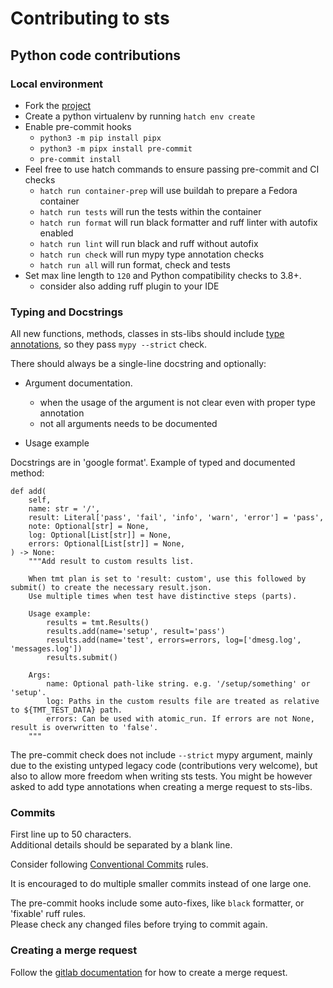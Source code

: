 # Contributing to sts

## Python code contributions
### Local environment
- Fork the [project](https://gitlab.com/rh-kernel-stqe/sts/)
- Create a python virtualenv by running `hatch env create`
- Enable pre-commit hooks
  - `python3 -m pip install pipx`
  - `python3 -m pipx install pre-commit`
  - `pre-commit install`
- Feel free to use hatch commands to ensure passing pre-commit and CI checks
  - `hatch run container-prep` will use buildah to prepare a Fedora container
  - `hatch run tests` will run the tests within the container
  - `hatch run format` will run black formatter and ruff linter with autofix enabled
  - `hatch run lint` will run black and ruff without autofix
  - `hatch run check` will run mypy type annotation checks
  - `hatch run all` will run format, check and tests
- Set max line length to `120` and Python compatibility checks to 3.8+.
  - consider also adding ruff plugin to your IDE

### Typing and Docstrings
All new functions, methods, classes in sts-libs should include
[type annotations](https://docs.python.org/3/library/typing.html), so they pass `mypy --strict` check.  

There should always be a single-line docstring and optionally:

  - Argument documentation.

    - when the usage of the argument is not clear even with proper type annotation
    - not all arguments needs to be documented

  - Usage example

Docstrings are in 'google format'.
Example of typed and documented method:
```
def add(
    self,
    name: str = '/',
    result: Literal['pass', 'fail', 'info', 'warn', 'error'] = 'pass',
    note: Optional[str] = None,
    log: Optional[List[str]] = None,
    errors: Optional[List[str]] = None,
) -> None:
    """Add result to custom results list.

    When tmt plan is set to 'result: custom', use this followed by submit() to create the necessary result.json.
    Use multiple times when test have distinctive steps (parts).

    Usage example:
        results = tmt.Results()
        results.add(name='setup', result='pass')
        results.add(name='test', errors=errors, log=['dmesg.log', 'messages.log'])
        results.submit()

    Args:
        name: Optional path-like string. e.g. '/setup/something' or 'setup'.
        log: Paths in the custom results file are treated as relative to ${TMT_TEST_DATA} path.
        errors: Can be used with atomic_run. If errors are not None, result is overwritten to 'false'.
    """
```

The pre-commit check does not include `--strict` mypy argument, mainly due to the existing untyped legacy code (contributions very welcome),
but also to allow more freedom when writing sts tests. You might be however asked to add type annotations when creating a merge request to sts-libs.

### Commits
First line up to 50 characters.  
Additional details should be separated by a blank line.  

Consider following [Conventional Commits](https://www.conventionalcommits.org/en/v1.0.0/) rules.

It is encouraged to do multiple smaller commits instead of one large one.

The pre-commit hooks include some auto-fixes, like `black` formatter, or 'fixable' ruff rules.  
Please check any changed files before trying to commit again.

### Creating a merge request
Follow the [gitlab documentation](https://docs.gitlab.com/ee/user/project/merge_requests/creating_merge_requests.html#when-you-work-in-a-fork)
for how to create a merge request.
